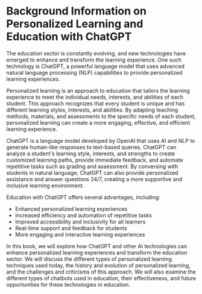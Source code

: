 Background Information on Personalized Learning and Education with ChatGPT
========================================================================================

The education sector is constantly evolving, and new technologies have emerged to enhance and transform the learning experience. One such technology is ChatGPT, a powerful language model that uses advanced natural language processing (NLP) capabilities to provide personalized learning experiences.

Personalized learning is an approach to education that tailors the learning experience to meet the individual needs, interests, and abilities of each student. This approach recognizes that every student is unique and has different learning styles, interests, and abilities. By adapting teaching methods, materials, and assessments to the specific needs of each student, personalized learning can create a more engaging, effective, and efficient learning experience.

ChatGPT is a language model developed by OpenAI that uses AI and NLP to generate human-like responses to text-based queries. ChatGPT can analyze a student's learning style, interests, and strengths to create customized learning paths, provide immediate feedback, and automate repetitive tasks such as grading and assessment. By conversing with students in natural language, ChatGPT can also provide personalized assistance and answer questions 24/7, creating a more supportive and inclusive learning environment.

Education with ChatGPT offers several advantages, including:

* Enhanced personalized learning experiences
* Increased efficiency and automation of repetitive tasks
* Improved accessibility and inclusivity for all learners
* Real-time support and feedback for students
* More engaging and interactive learning experiences

In this book, we will explore how ChatGPT and other AI technologies can enhance personalized learning experiences and transform the education sector. We will discuss the different types of personalized learning techniques used today, the history and evolution of personalized learning, and the challenges and criticisms of this approach. We will also examine the different types of chatbots used in education, their effectiveness, and future opportunities for these technologies in education.
